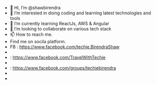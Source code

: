 - 👋 Hi, I’m @shawbirendra
- 👀 I’m interested in doing coding and learning latest technologies and tools
- 🌱 I’m currently learning ReactJs, AWS & Angular
- 💞️ I’m looking to collaborate on various tech stack
- 📫 How to reach me.
- Find me on socila platform. 
- FB : https://www.facebook.com/techie.BirendraShaw
- 
-    : https://www.facebook.com/TravelWithTechie
-    
-    : https://www.facebook.com/groups/techiebirendra
- 
-      

<!---
shawbirendra/shawbirendra is a ✨ special ✨ repository because its `README.md` (this file) appears on your GitHub profile.
You can click the Preview link to take a look at your changes.
--->
